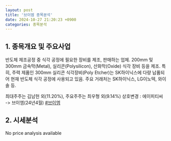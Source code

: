 ```yaml
---
layout: post
title: '브이엠 종목분석'
date: 2024-10-27 21:20:23 +0900
categories: 종목분석
---
```


## 1. 종목개요 및 주요사업

반도체 제조공정 중 식각 공정에 필요한 장비를 제조, 판매하는 업체. 200mm 및 300mm 금속막(Metal), 실리콘(Polysilicon), 산화막(Oxide) 식각 장비 등을 제조. 특히, 주력 제품인 300mm 실리콘 식각장비(Poly Etcher)는 SK하이닉스에 다량 납품되어 현재 반도체 식각 공정에 사용되고 있음. 주요 거래처는 SK하이닉스, LG이노텍, 와이솔 등. 

최대주주는 김남헌 외(11.20%), 주요주주는 최우형 외(9.14%) 상호변경 : 에이피티씨 -> 브이엠(24년4월)
[#브이엠](#)

## 2. 시세분석

No price analysis available

